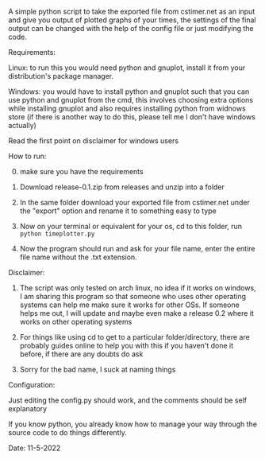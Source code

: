 A simple python script to take the exported file from cstimer.net as an input and give you output of plotted graphs of your times, the settings of the final output can be changed with the help of the config file or just modifying the code. 


Requirements:

Linux: to run this you would need python and gnuplot, install it from your distribution's package manager. 

Windows: you would have to install python and gnuplot such that you can use python and gnuplot from the cmd, this involves choosing extra options while installing gnuplot and also requires installing python from widnows store (if there is another way to do this, please tell me I don't have windows actually)

Read the first point on disclaimer for windows users

How to run:

0. make sure you have the requirements 

1. Download release-0.1.zip from releases and unzip into a folder

2. In the same folder download your exported file from cstimer.net under the "export" option and rename it to something easy to type

3. Now on your terminal or equivalent for your os, cd to this folder, run `python timeplotter.py`

4. Now the program should run and ask for your file name, enter the entire file name without the .txt extension. 

Disclaimer: 

1. The script was only tested on arch linux, no idea if it works on windows, I am sharing this program so that someone who uses other operating systems can help me make sure it works for other OSs. If someone helps me out, I will update and maybe even make a release 0.2 where it works on other operating systems

2. For things like using cd to get to a particular folder/directory, there are probably guides online to help you with this if you haven't done it before, if there are any doubts do ask

3. Sorry for the bad name, I suck at naming things

Configuration:

Just editing the config.py should work, and the comments should be self explanatory 

If you know python, you already know how to manage your way through the source code to do things differently.

Date: 11-5-2022
